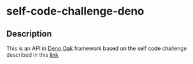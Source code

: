 # self-code-challenge-deno

## Description

This is an API in [Deno Oak](https://deno.land/x/oak@v10.5.1) framework based on
the self code challenge described in this
[link](https://github.com/LCYAD/self-code-challenge)
